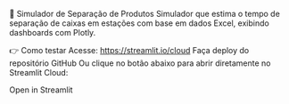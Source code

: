 🧪 Simulador de Separação de Produtos
Simulador que estima o tempo de separação de caixas em estações com base em dados Excel, exibindo dashboards com Plotly.

👉 Como testar
Acesse: https://streamlit.io/cloud
Faça deploy do repositório GitHub
Ou clique no botão abaixo para abrir diretamente no Streamlit Cloud:

Open in Streamlit
